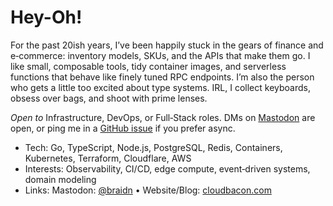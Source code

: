 # Hey-Oh!

For the past 20ish years, I’ve been happily stuck in the gears of finance and e‑commerce: inventory models, SKUs, and the APIs that make them go. I like small, composable tools, tidy container images, and serverless functions that behave like finely tuned RPC endpoints. I’m also the person who gets a little too excited about type systems.
IRL, I collect keyboards, obsess over bags, and shoot with prime lenses.

_Open to_ Infrastructure, DevOps, or Full‑Stack roles. DMs on [Mastodon][mast] are open, or ping me in a [GitHub issue][ama] if you prefer async.

- Tech: Go, TypeScript, Node.js, PostgreSQL, Redis, Containers, Kubernetes, Terraform, Cloudflare, AWS 
- Interests: Observability, CI/CD, edge compute, event‑driven systems, domain modeling
- Links: Mastodon: [@braidn][mast] • Website/Blog: [cloudbacon.com][blog]


[mast]: https://ruby.social/@braidn
[blog]: https://cloudbacon.com
[ama]: https://github.com/braidn/ama/issues

